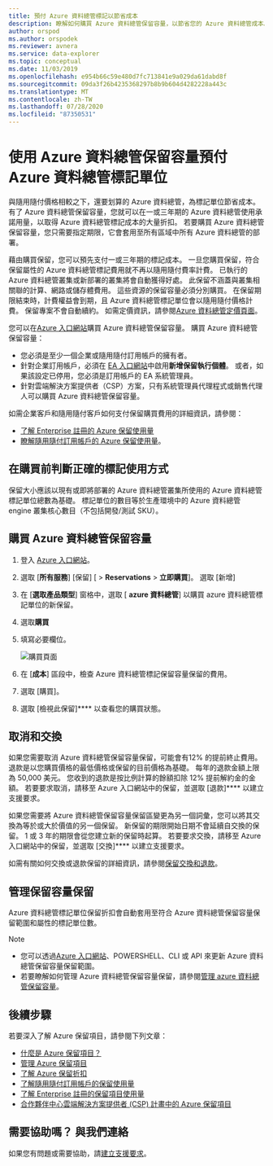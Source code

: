 ```yaml
---
title: 預付 Azure 資料總管標記以節省成本
description: 瞭解如何購買 Azure 資料總管保留容量，以節省您的 Azure 資料總管成本。
author: orspod
ms.author: orspodek
ms.reviewer: avnera
ms.service: data-explorer
ms.topic: conceptual
ms.date: 11/03/2019
ms.openlocfilehash: e954b66c59e480d7fc713841e9a029da61dabd8f
ms.sourcegitcommit: 09da3f26b4235368297b8b9b604d4282228a443c
ms.translationtype: MT
ms.contentlocale: zh-TW
ms.lasthandoff: 07/28/2020
ms.locfileid: "87350531"
---
```

# <a name="prepay-for-azure-data-explorer-markup-units-with-azure-data-explorer-reserved-capacity"></a>使用 Azure 資料總管保留容量預付 Azure 資料總管標記單位

與隨用隨付價格相較之下，還要划算的 Azure 資料總管，為標記單位節省成本。 有了 Azure 資料總管保留容量，您就可以在一或三年期的 Azure 資料總管使用承諾用量，以取得 Azure 資料總管標記成本的大量折扣。 若要購買 Azure 資料總管保留容量，您只需要指定期限，它會套用至所有區域中所有 Azure 資料總管的部署。

藉由購買保留，您可以預先支付一或三年期的標記成本。 一旦您購買保留，符合保留屬性的 Azure 資料總管標記費用就不再以隨用隨付費率計費。 已執行的 Azure 資料總管叢集或新部署的叢集將會自動獲得好處。 此保留不涵蓋與叢集相關聯的計算、網路或儲存體費用。 這些資源的保留容量必須分別購買。 在保留期限結束時，計費權益會到期，且 Azure 資料總管標記單位會以隨用隨付價格計費。 保留專案不會自動續約。 如需定價資訊，請參閱[Azure 資料總管定價頁面](https://azure.microsoft.com/pricing/details/data-explorer/)。

您可以在[Azure 入口網站](https://portal.azure.com)購買 Azure 資料總管保留容量。 購買 Azure 資料總管保留容量：

* 您必須是至少一個企業或隨用隨付訂用帳戶的擁有者。
* 針對企業訂用帳戶，必須在 [EA 入口網站](https://ea.azure.com)中啟用**新增保留執行個體**。 或者，如果該設定已停用，您必須是訂用帳戶的 EA 系統管理員。
* 針對雲端解決方案提供者（CSP）方案，只有系統管理員代理程式或銷售代理人可以購買 Azure 資料總管保留容量。

如需企業客戶和隨用隨付客戶如何支付保留購買費用的詳細資訊，請參閱：
* [了解 Enterprise 註冊的 Azure 保留使用量](/azure/cost-management-billing/reservations/understand-reserved-instance-usage-ea) 
* [瞭解隨用隨付訂用帳戶的 Azure 保留使用量](/azure/cost-management-billing/reservations/understand-reserved-instance-usage)。

## <a name="determine-the-right-markup-usage-before-purchase"></a>在購買前判斷正確的標記使用方式

保留大小應該以現有或即將部署的 Azure 資料總管叢集所使用的 Azure 資料總管標記單位總數為基礎。 標記單位的數目等於生產環境中的 Azure 資料總管 engine 叢集核心數目（不包括開發/測試 SKU）。 

## <a name="buy-azure-data-explorer-reserved-capacity"></a>購買 Azure 資料總管保留容量

1. 登入 [Azure 入口網站](https://portal.azure.com)。
1. 選取 [**所有服務**] [保留] [  >  **Reservations**  >  **立即購買**]。 選取 [新增]
1. 在 [**選取產品類型**] 窗格中，選取 [ **azure 資料總管**] 以購買 azure 資料總管標記單位的新保留。 
1. 選取**購買**
1. 填寫必要欄位。 

    ![購買頁面](media/pricing-reserved-capacity/purchase-page.png)

1. 在 [**成本**] 區段中，檢查 Azure 資料總管標記保留容量保留的費用。
1. 選取 [購買]。
1. 選取 [檢視此保留]**** 以查看您的購買狀態。

## <a name="cancellations-and-exchanges"></a>取消和交換

如果您需要取消 Azure 資料總管保留容量保留，可能會有12% 的提前終止費用。 退款是以您購買價格的最低價格或保留的目前價格為基礎。 每年的退款金額上限為 50,000 美元。 您收到的退款是按比例計算的餘額扣除 12% 提前解約金的金額。 若要要求取消，請移至 Azure 入口網站中的保留，並選取 [退款]**** 以建立支援要求。

如果您需要將 Azure 資料總管保留容量保留區變更為另一個詞彙，您可以將其交換為等於或大於價值的另一個保留。 新保留的期限開始日期不會延續自交換的保留。 1 或 3 年的期限會從您建立新的保留時起算。 若要要求交換，請移至 Azure 入口網站中的保留，並選取 [交換]**** 以建立支援要求。

如需有關如何交換或退款保留的詳細資訊，請參閱[保留交換和退款](/azure/cost-management-billing/reservations/exchange-and-refund-azure-reservations)。

## <a name="manage-your-reserved-capacity-reservation"></a>管理保留容量保留

Azure 資料總管標記單位保留折扣會自動套用至符合 Azure 資料總管保留容量保留範圍和屬性的標記單位數。 


> [!NOTE]
> * 您可以透過[Azure 入口網站](https://portal.azure.com)、POWERSHELL、CLI 或 API 來更新 Azure 資料總管保留容量保留範圍。
> * 若要瞭解如何管理 Azure 資料總管保留容量保留，請參閱[管理 azure 資料總管保留容量](/azure/cost-management-billing/reservations/understand-azure-data-explorer-reservation-charges)。

## <a name="next-steps"></a>後續步驟

若要深入了解 Azure 保留項目，請參閱下列文章：

* [什麼是 Azure 保留項目？](/azure/cost-management-billing/reservations/save-compute-costs-reservations)
* [管理 Azure 保留項目](/azure/cost-management-billing/reservations/manage-reserved-vm-instance)
* [了解 Azure 保留折扣](/azure/cost-management-billing/reservations/understand-reservation-charges)
* [了解隨用隨付訂用帳戶的保留使用量](/azure/cost-management-billing/reservations/understand-reserved-instance-usage)
* [了解 Enterprise 註冊的保留項目使用量](/azure/cost-management-billing/reservations/understand-reserved-instance-usage-ea)
* [合作夥伴中心雲端解決方案提供者 (CSP) 計畫中的 Azure 保留項目](https://docs.microsoft.com/partner-center/azure-reservations)

## <a name="need-help-contact-us"></a>需要協助嗎？ 與我們連絡

如果您有問題或需要協助，請[建立支援要求](https://portal.azure.com/#blade/Microsoft_Azure_Support/HelpAndSupportBlade/newsupportrequest)。
